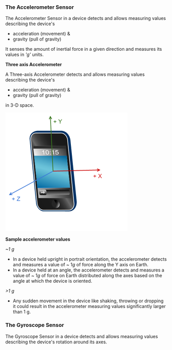 

### The Accelerometer Sensor

The Accelerometer Sensor in a device detects and allows measuring values describing the device's 

* acceleration (movement) &
* gravity (pull of gravity)

It senses the amount of inertial force in a given direction and measures its values in *'g'* units. 

**Three axis Accelerometer**

A Three-axis Accelerometer detects and allows measuring values describing the device's 

* acceleration (movement) &
* gravity (pull of gravity)

in 3-D space.

![](_misc/Accelerometer-Axes.png)

**Sample accelerometer values**

*~1 g*

* In a device held upright in portrait orientation, the accelerometer detects and measures a value of ~ 1*g* of force along the Y axis on Earth.
* In a device held at an angle, the accelerometer detects and measures a value of ~ 1*g* of force on Earth distributed along the axes based on the angle at which the device is oriented.

*>1 g*

* Any sudden movement in the device like shaking, throwing or dropping it could result in the accelerometer measuring values significantly larger than 1 g.

### The Gyroscope Sensor

The Gyroscope Sensor in a device detects and allows measuring values describing the device's rotation around its axes. 

